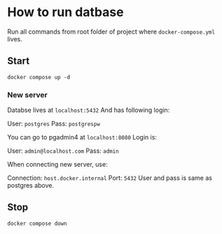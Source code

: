 # How to run datbase

Run all commands from root folder of project where `docker-compose.yml` lives.

## Start

`docker compose up -d`

### New server

Databse lives at `localhost:5432`
And has following login:

User: `postgres`
Pass: `postgrespw`

You can go to pgadmin4 at `localhost:8080`
Login is:

User: `admin@localhost.com`
Pass: `admin`

When connecting new server, use:

Connection: `host.docker.internal`
Port: `5432`
User and pass is same as postgres above.


## Stop

`docker compose down`
